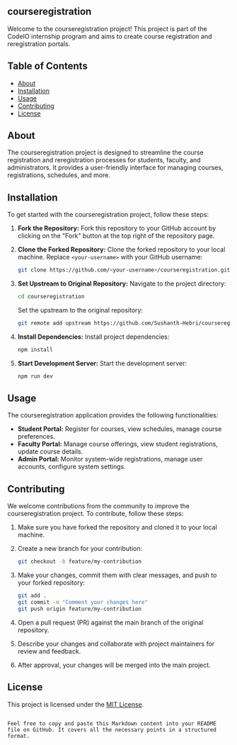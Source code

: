 
## courseregistration

Welcome to the courseregistration project! This project is part of the CodeIO internship program and aims to create course registration and reregistration portals.

## Table of Contents

- [About](#about)
- [Installation](#installation)
- [Usage](#usage)
- [Contributing](#contributing)
- [License](#license)

## About

The courseregistration project is designed to streamline the course registration and reregistration processes for students, faculty, and administrators. It provides a user-friendly interface for managing courses, registrations, schedules, and more.

## Installation

To get started with the courseregistration project, follow these steps:

1. **Fork the Repository:**
   Fork this repository to your GitHub account by clicking on the "Fork" button at the top right of the repository page.

2. **Clone the Forked Repository:**
   Clone the forked repository to your local machine. Replace `<your-username>` with your GitHub username:

   ```bash
   git clone https://github.com/<your-username>/courseregistration.git
   ```

3. **Set Upstream to Original Repository:**
   Navigate to the project directory:

   ```bash
   cd courseregistration
   ```

   Set the upstream to the original repository:

   ```bash
   git remote add upstream https://github.com/Sushanth-Hebri/courseregistration.git
   ```

4. **Install Dependencies:**
   Install project dependencies:

   ```bash
   npm install
   ```

5. **Start Development Server:**
   Start the development server:

   ```bash
   npm run dev
   ```

## Usage

The courseregistration application provides the following functionalities:

- **Student Portal:** Register for courses, view schedules, manage course preferences.
- **Faculty Portal:** Manage course offerings, view student registrations, update course details.
- **Admin Portal:** Monitor system-wide registrations, manage user accounts, configure system settings.

## Contributing

We welcome contributions from the community to improve the courseregistration project. To contribute, follow these steps:

1. Make sure you have forked the repository and cloned it to your local machine.

2. Create a new branch for your contribution:

   ```bash
   git checkout -b feature/my-contribution
   ```

3. Make your changes, commit them with clear messages, and push to your forked repository:

   ```bash
   git add .
   git commit -m "Comment your changes here"
   git push origin feature/my-contribution
   ```

4. Open a pull request (PR) against the main branch of the original repository.

5. Describe your changes and collaborate with project maintainers for review and feedback.

6. After approval, your changes will be merged into the main project.

## License

This project is licensed under the [MIT License](LICENSE).
```

Feel free to copy and paste this Markdown content into your README file on GitHub. It covers all the necessary points in a structured format.
